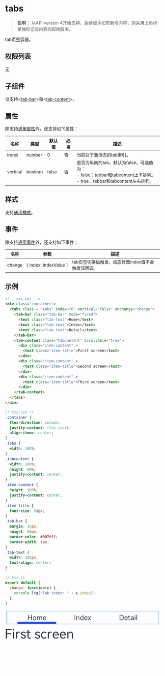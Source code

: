 # tabs

>  **说明：**
>  从API version 4开始支持。后续版本如有新增内容，则采用上角标单独标记该内容的起始版本。

tab页签容器。

## 权限列表

无


## 子组件

仅支持&lt;[tab-bar](js-components-container-tab-bar.md)&gt;和&lt;[tab-content](js-components-container-tab-content.md)&gt;。

## 属性

除支持[通用属性](js-components-common-attributes.md)外，还支持如下属性：

| 名称       | 类型      | 默认值   | 必填   | 描述                                       |
| -------- | ------- | ----- | ---- | ---------------------------------------- |
| index    | number  | 0     | 否    | 当前处于激活态的tab索引。                           |
| vertical | boolean | false | 否    | 是否为纵向的tab，默认为false，可选值为：<br/>-&nbsp;false：tabbar和tabcontent上下排列。<br/>-&nbsp;true：tabbar和tabcontent左右排列。 |


## 样式

支持[通用样式](js-components-common-styles.md)。


## 事件

除支持[通用事件](js-components-common-events.md)外，还支持如下事件：

| 名称     | 参数                                   | 描述                            |
| ------ | ------------------------------------ | ----------------------------- |
| change | {&nbsp;index:&nbsp;indexValue&nbsp;} | tab页签切换后触发，动态修改index值不会触发该回调。 |


## 示例

```html
<!-- xxx.hml -->
<div class="container">
  <tabs class = "tabs" index="0" vertical="false" onchange="change">
    <tab-bar class="tab-bar" mode="fixed">
      <text class="tab-text">Home</text>
      <text class="tab-text">Index</text>
      <text class="tab-text">Detail</text>
    </tab-bar>
    <tab-content class="tabcontent" scrollable="true">
      <div class="item-content" >
        <text class="item-title">First screen</text>
      </div>
      <div class="item-content" >
        <text class="item-title">Second screen</text>
      </div>
      <div class="item-content" >
        <text class="item-title">Third screen</text>
      </div>
    </tab-content>
  </tabs>
</div>
```

```css
/* xxx.css */
.container {
  flex-direction: column;
  justify-content: flex-start;
  align-items: center;
}
.tabs {
  width: 100%;
}
.tabcontent {
  width: 100%;
  height: 80%;
  justify-content: center;
}
.item-content {
  height: 100%;
  justify-content: center;
}
.item-title {
  font-size: 60px;
}
.tab-bar {
  margin: 10px;
  height: 60px;
  border-color: #007dff;
  border-width: 1px;
}
.tab-text {
  width: 300px;
  text-align: center;
}
```

```js
// xxx.js
export default {
  change: function(e) {
    console.log("Tab index: " + e.index);
  },
}
```

![zh-cn_image_0000001127125116](figures/zh-cn_image_0000001127125116.gif)
